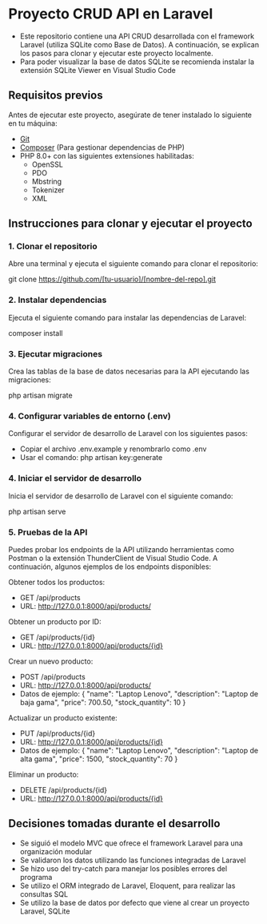 # Proyecto CRUD API en Laravel

- Este repositorio contiene una API CRUD desarrollada con el framework Laravel (utiliza SQLite como Base de Datos). A continuación, se explican los pasos para clonar y ejecutar este proyecto localmente.
- Para poder visualizar la base de datos SQLite se recomienda instalar la extensión SQLite Viewer en Visual Studio Code

## Requisitos previos

Antes de ejecutar este proyecto, asegúrate de tener instalado lo siguiente en tu máquina:

- [Git](https://git-scm.com/)
- [Composer](https://getcomposer.org/) (Para gestionar dependencias de PHP)
- PHP 8.0+ con las siguientes extensiones habilitadas:
  - OpenSSL
  - PDO
  - Mbstring
  - Tokenizer
  - XML

## Instrucciones para clonar y ejecutar el proyecto

### 1. Clonar el repositorio

Abre una terminal y ejecuta el siguiente comando para clonar el repositorio:

git clone https://github.com/[tu-usuario]/[nombre-del-repo].git

### 2. Instalar dependencias

Ejecuta el siguiente comando para instalar las dependencias de Laravel:

composer install

### 3. Ejecutar migraciones
Crea las tablas de la base de datos necesarias para la API ejecutando las migraciones:

php artisan migrate

### 4. Configurar variables de entorno (.env)

Configurar el servidor de desarrollo de Laravel con los siguientes pasos:

- Copiar el archivo .env.example y renombrarlo como .env
- Usar el comando: php artisan key:generate

### 4. Iniciar el servidor de desarrollo
Inicia el servidor de desarrollo de Laravel con el siguiente comando:

php artisan serve

### 5. Pruebas de la API
Puedes probar los endpoints de la API utilizando herramientas como Postman o la extensión ThunderClient de Visual Studio Code. A continuación, algunos ejemplos de los endpoints disponibles:

Obtener todos los productos: 
- GET /api/products
- URL: http://127.0.0.1:8000/api/products/

Obtener un producto por ID: 
- GET /api/products/{id}
- URL: http://127.0.0.1:8000/api/products/{id}

Crear un nuevo producto: 
- POST /api/products
- URL: http://127.0.0.1:8000/api/products/
- Datos de ejemplo: {
  "name": "Laptop Lenovo",
  "description": "Laptop de baja gama",
  "price": 700.50,
  "stock_quantity": 10
}

Actualizar un producto existente: 
- PUT /api/products/{id}
- URL: http://127.0.0.1:8000/api/products/{id}
- Datos de ejemplo: {
  "name": "Laptop Lenovo",
  "description": "Laptop de alta gama",
  "price": 1500,
  "stock_quantity": 70
}

Eliminar un producto: 
- DELETE /api/products/{id}
- URL: http://127.0.0.1:8000/api/products/{id}

## Decisiones tomadas durante el desarrollo

- Se siguió el modelo MVC que ofrece el framework Laravel para una organización modular
- Se validaron los datos utilizando las funciones integradas de Laravel
- Se hizo uso del try-catch para manejar los posibles errores del programa
- Se utilizo el ORM integrado de Laravel, Eloquent, para realizar las consultas SQL
- Se utilizo la base de datos por defecto que viene al crear un proyecto Laravel, SQLite
